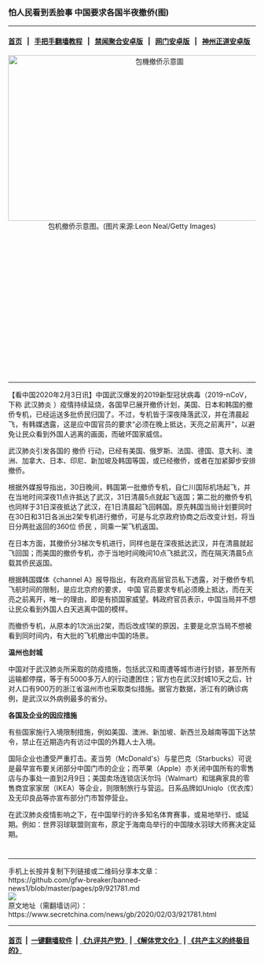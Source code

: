 ### 怕人民看到丢脸事 中国要求各国半夜撤侨(图)
------------------------

#### [首页](https://github.com/gfw-breaker/banned-news1/blob/master/README.md) &nbsp;&nbsp;|&nbsp;&nbsp; [手把手翻墙教程](https://github.com/gfw-breaker/guides/wiki) &nbsp;&nbsp;|&nbsp;&nbsp; [禁闻聚合安卓版](https://github.com/gfw-breaker/bn-android) &nbsp;&nbsp;|&nbsp;&nbsp; [网门安卓版](https://github.com/oGate2/oGate) &nbsp;&nbsp;|&nbsp;&nbsp; [神州正道安卓版](https://github.com/SzzdOgate/update) 



<div class="article_right" style="fone-color:#000">
 <p style="text-align: center;">
  <img alt="包機撤侨示意圖" src="https://img3.secretchina.com/pic/2020/2-1/p2617342a32293571-ss.jpg" style="height:337px; width:600px"/>
  <br>
   包机撤侨示意图。(图片来源:Leon Neal/Getty Images)
   <span id="hideid" name="hideid" style="color:red;display:none;">
    <span href="https://www.secretchina.com">
    </span>
   </span>
  </br>
 </p>
 <div id="txt-mid1-t21-2017">
  <ins class="adsbygoogle" data-ad-client="ca-pub-1276641434651360" data-ad-slot="2451032099" style="display:inline-block;width:336px;height:280px">
  </ins>
  

---


  </div>
 </div>
 <p>
  【看中国2020年2月3日讯】中国武汉爆发的2019新型冠状病毒（2019-nCoV，下称
  <span href="https://www.secretchina.com/news/gb/tag/武汉肺炎" target="_blank">
   武汉肺炎
  </span>
  ）疫情持续延烧，各国早已展开撤侨计划，美国、日本和韩国的撤侨专机，已经运送多批侨民归国了。不过，专机皆于深夜降落武汉，并在清晨起飞，有韩媒透露，这是应中国官员的要求“必须在晚上抵达，天亮之前离开”，以避免让民众看到外国人逃离的画面，而破坏国家威信。
  <span id="hideid" name="hideid" style="color:red;display:none;">
   <span href="https://www.secretchina.com">
   </span>
  </span>
 </p>
 <p>
  武汉肺炎引发各国的
  <span href="https://www.secretchina.com/news/gb/tag/撤侨" target="_blank">
   撤侨
  </span>
  行动，已经有美国、俄罗斯、法国、德国、意大利、澳洲、加拿大、日本、印尼、新加坡及韩国等国，或已经撤侨，或者在加紧脚步安排撤侨。
 </p>
 <p>
  根据外媒报导指出，30日晚间，韩国第一批撤侨专机，自仁川国际机场起飞，并在当地时间深夜11点许抵达了武汉，31日清晨5点就起飞返国；第二批的撤侨专机也同样于31日深夜抵达了武汉，在1日清晨起飞回韩国。原先韩国当局计划要同时在30日和31日各派出2架专机进行撤侨，可是与北京政府协商之后改变计划，将当日分两批返回的360位
  <span href="https://www.secretchina.com/news/gb/tag/侨民" target="_blank">
   侨民
  </span>
  ，同乘一架飞机返国。
 </p>
 <p>
  在日本方面，其撤侨分3梯次专机进行，同样也是在深夜抵达武汉，并在清晨就起飞回国；而美国的撤侨专机，亦于当地时间晚间10点飞抵武汉，而在隔天清晨5点载其侨民返国。
 </p>
 <p>
  根据韩国媒体《channel A》报导指出，有政府高层官员私下透露，对于撤侨专机飞航时间的限制，是应北京府的要求，
  <span href="https://www.secretchina.com/news/gb/tag/中国" target="_blank">
   中国
  </span>
  官员要求专机必须晚上抵达，而在天亮之前离开，唯一的理由，即是有损国家威望。韩政府官员表示，中国当局并不想让民众看到外国人白天逃离中国的模样。
 </p>
 <p>
  而撤侨专机，从原本的1次派出2架，而后改成1架的原因，主要是北京当局不想被看到同时间内，有大批的飞机撤出中国的场景。
 </p>
 <p>
  <strong>
   温州也封城
  </strong>
 </p>
 <p>
  中国对于武汉肺炎所采取的防疫措施，包括武汉和周遭等城市进行封锁，甚至所有运输都停摆，等于有5000多万人的行动遭困住；官方也在武汉封城10天之后，针对人口有900万的浙江省温州市也采取类似措施。据官方数据，浙江有的确诊病例，是武汉以外病例最多的省分。
 </p>
 <p>
  <strong>
   各国及企业的因应措施
  </strong>
 </p>
 <p>
  有些国家施行入境限制措施，例如美国、澳洲、新加坡、新西兰及越南等国下达禁令，禁止在近期造内有访过中国的外籍人士入境。
 </p>
 <p>
  国际企业也遭受严重打击。麦当劳（McDonald's）与星巴克（Starbucks）可说是最早宣布要关闭部分中国门市的企业；而苹果（Apple）亦关闭中国所有的零售店与办事处一直到2月9日；美国卖场连锁店沃尔玛（Walmart）和瑞典家具的零售商宜家家居（IKEA）等企业，则限制旅行与营运。日系品牌如Uniqlo（优衣库）及无印良品等亦宣布部分门市暂停营业。
 </p>
 <p>
  在武汉肺炎疫情影响之下，在中国举行的许多知名体育赛事，或易地举行、或延期。例如：世界羽球联盟则宣布，原定于海南岛举行的中国陵水羽球大师赛决定延期。
  <center>
   <div>
    <div id="txt-mid2-t22-2017" style="display: block;  max-height: 351px;  overflow: hidden;">
     <div id="SC-21xxx">
     </div>
     <ins class="adsbygoogle" data-ad-client="ca-pub-1276641434651360" data-ad-format="auto" data-ad-slot="4301710469" data-full-width-responsive="true" style="display:block">
     </ins>
    </div>
   </div>
  </center>
  <div style="padding-top:12px;">
  </div>
 </p>
</div>

<hr/>
手机上长按并复制下列链接或二维码分享本文章：<br/>
https://github.com/gfw-breaker/banned-news1/blob/master/pages/p9/921781.md <br/>
<a href='https://github.com/gfw-breaker/banned-news1/blob/master/pages/p9/921781.md'><img src='https://github.com/gfw-breaker/banned-news1/blob/master/pages/p9/921781.md.png'/></a> <br/>
原文地址（需翻墙访问）：https://www.secretchina.com/news/gb/2020/02/03/921781.html


------------------------
#### [首页](https://github.com/gfw-breaker/banned-news1/blob/master/README.md) &nbsp;|&nbsp; [一键翻墙软件](https://github.com/gfw-breaker/nogfw/blob/master/README.md) &nbsp;| [《九评共产党》](https://github.com/gfw-breaker/9ping.md/blob/master/README.md#九评之一评共产党是什么) | [《解体党文化》](https://github.com/gfw-breaker/jtdwh.md/blob/master/README.md) | [《共产主义的终极目的》](https://github.com/gfw-breaker/gczydzjmd.md/blob/master/README.md)


<img src='http://gfw-breaker.win/banned-news/pages/p9/921781.md' width='0px' height='0px'/>